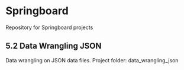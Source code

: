 # Springboard
Repository for Springboard projects

## 5.2 Data Wrangling JSON
Data wrangling on JSON data files.
Project folder: data_wrangling_json